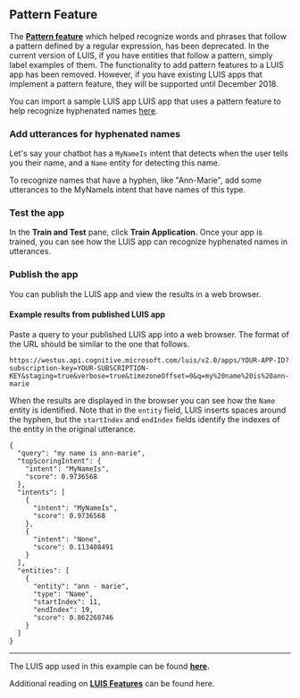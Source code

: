 ## Pattern Feature

The __[Pattern feature][LuisFeatures]__ which helped recognize words and phrases that follow a pattern defined by a regular expression, has been deprecated. In the current version of LUIS, if you have entities that follow a pattern, simply label examples of them. The functionality to add pattern features to a LUIS app has been removed. However, if you have existing LUIS apps that implement a pattern feature, they will be supported until December 2018.

You can import a sample LUIS app LUIS app that uses a pattern feature to help recognize hyphenated names [here][SampleHyphenatedNamesModel].

### Add utterances for hyphenated names

Let's say your chatbot has a `MyNameIs` intent that detects when the user tells you their name, and a `Name` entity for detecting this name.

<!-- 
![screenshot of intent][Intents]

![screenshot of name entity][Entity] -->

To recognize names that have a hyphen, like "Ann-Marie", add some utterances to the MyNameIs intent that have names of this type.

<!--

![screenshot of utterances][Utterances]


To add a pattern feature, under **Features**, click **Pattern features** and then click the **Add pattern feature** button. 

Enter `^\w+-\w+$` for the pattern value. The `^` indicates the beginning of the string. The `\w` indicates an alphanumeric character. The `+` indicates one or more occurences of the character preceding it.

![screenshot of adding the pattern][AddPattern]

-->

### Test the app
In the **Train and Test** pane, click **Train Application**. Once your app is trained, you can see how the LUIS app can recognize hyphenated names in utterances.

<!-- 

![screenshot of interactive test][InteractiveTest]
-->

### Publish the app
You can publish the LUIS app and view the results in a web browser.

#### Example results from published LUIS app

Paste a query to your published LUIS app into a web browser. The format of the URL should be similar to the one that follows. 
```
https://westus.api.cognitive.microsoft.com/luis/v2.0/apps/YOUR-APP-ID?subscription-key=YOUR-SUBSCRIPTION-KEY&staging=true&verbose=true&timezoneOffset=0&q=my%20name%20is%20ann-marie
```

When the results are displayed in the browser you can see how the `Name` entity is identified. Note that in the `entity` field, LUIS inserts spaces around the hyphen, but the `startIndex` and `endIndex` fields identify the indexes of the entity in the original utterance.

```
{
  "query": "my name is ann-marie",
  "topScoringIntent": {
    "intent": "MyNameIs",
    "score": 0.9736568
  },
  "intents": [
    {
      "intent": "MyNameIs",
      "score": 0.9736568
    },
    {
      "intent": "None",
      "score": 0.113408491
    }
  ],
  "entities": [
    {
      "entity": "ann - marie",
      "type": "Name",
      "startIndex": 11,
      "endIndex": 19,
      "score": 0.862268746
    }
  ]
}
```
___

The LUIS app used in this example can be found __[here][SampleHyphenatedNamesModel]__. 

Additional reading on __[LUIS Features][LuisFeatures]__ can be found here.


  [Intents]: ./screenshots/intents.png
  [Entity]: ./screenshots/name-entity.png
  [Utterances]: ./screenshots/hyphen-utterances.png
  [PatternFeatures]: ./screenshots/pattern-features.png
  [AddPattern]: ./screenshots/add-pattern.png
  [InteractiveTest]: ./screenshots/interactive-test.png


  [SampleHyphenatedNamesModel]: ./hyphenated-names.json
  [LuisFeatures]: https://docs.microsoft.com/en-us/azure/cognitive-services/luis/luis-concept-feature